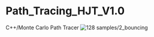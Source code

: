 # Path_Tracing_HJT_V1.0
C++/Monte Carlo Path Tracer
![128 samples/2_bouncing](https://github.com/Huang2077/Path_Tracing_HJT_V1.0/blob/master/PathTracing_128Sample_2Bounce.PNG)
